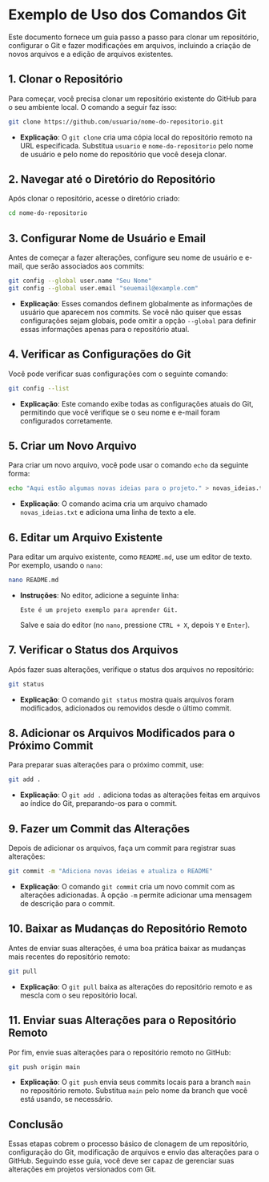 # Exemplo de Uso dos Comandos Git

Este documento fornece um guia passo a passo para clonar um repositório, configurar o Git e fazer modificações em arquivos, incluindo a criação de novos arquivos e a edição de arquivos existentes.

## 1. Clonar o Repositório

Para começar, você precisa clonar um repositório existente do GitHub para o seu ambiente local. O comando a seguir faz isso:

```bash
git clone https://github.com/usuario/nome-do-repositorio.git
```

- **Explicação**: O `git clone` cria uma cópia local do repositório remoto na URL especificada. Substitua `usuario` e `nome-do-repositorio` pelo nome de usuário e pelo nome do repositório que você deseja clonar.

## 2. Navegar até o Diretório do Repositório

Após clonar o repositório, acesse o diretório criado:

```bash
cd nome-do-repositorio
```

## 3. Configurar Nome de Usuário e Email

Antes de começar a fazer alterações, configure seu nome de usuário e e-mail, que serão associados aos commits:

```bash
git config --global user.name "Seu Nome"
git config --global user.email "seuemail@example.com"
```

- **Explicação**: Esses comandos definem globalmente as informações de usuário que aparecem nos commits. Se você não quiser que essas configurações sejam globais, pode omitir a opção `--global` para definir essas informações apenas para o repositório atual.

## 4. Verificar as Configurações do Git

Você pode verificar suas configurações com o seguinte comando:

```bash
git config --list
```

- **Explicação**: Este comando exibe todas as configurações atuais do Git, permitindo que você verifique se o seu nome e e-mail foram configurados corretamente.

## 5. Criar um Novo Arquivo

Para criar um novo arquivo, você pode usar o comando `echo` da seguinte forma:

```bash
echo "Aqui estão algumas novas ideias para o projeto." > novas_ideias.txt
```

- **Explicação**: O comando acima cria um arquivo chamado `novas_ideias.txt` e adiciona uma linha de texto a ele.

## 6. Editar um Arquivo Existente

Para editar um arquivo existente, como `README.md`, use um editor de texto. Por exemplo, usando o `nano`:

```bash
nano README.md
```

- **Instruções**: No editor, adicione a seguinte linha:
  ```
  Este é um projeto exemplo para aprender Git.
  ```
  Salve e saia do editor (no `nano`, pressione `CTRL + X`, depois `Y` e `Enter`).

## 7. Verificar o Status dos Arquivos

Após fazer suas alterações, verifique o status dos arquivos no repositório:

```bash
git status
```

- **Explicação**: O comando `git status` mostra quais arquivos foram modificados, adicionados ou removidos desde o último commit.

## 8. Adicionar os Arquivos Modificados para o Próximo Commit

Para preparar suas alterações para o próximo commit, use:

```bash
git add .
```

- **Explicação**: O `git add .` adiciona todas as alterações feitas em arquivos ao índice do Git, preparando-os para o commit.

## 9. Fazer um Commit das Alterações

Depois de adicionar os arquivos, faça um commit para registrar suas alterações:

```bash
git commit -m "Adiciona novas ideias e atualiza o README"
```

- **Explicação**: O comando `git commit` cria um novo commit com as alterações adicionadas. A opção `-m` permite adicionar uma mensagem de descrição para o commit.

## 10. Baixar as Mudanças do Repositório Remoto

Antes de enviar suas alterações, é uma boa prática baixar as mudanças mais recentes do repositório remoto:

```bash
git pull
```

- **Explicação**: O `git pull` baixa as alterações do repositório remoto e as mescla com o seu repositório local.

## 11. Enviar suas Alterações para o Repositório Remoto

Por fim, envie suas alterações para o repositório remoto no GitHub:

```bash
git push origin main
```

- **Explicação**: O `git push` envia seus commits locais para a branch `main` no repositório remoto. Substitua `main` pelo nome da branch que você está usando, se necessário.

## Conclusão

Essas etapas cobrem o processo básico de clonagem de um repositório, configuração do Git, modificação de arquivos e envio das alterações para o GitHub. Seguindo esse guia, você deve ser capaz de gerenciar suas alterações em projetos versionados com Git.
